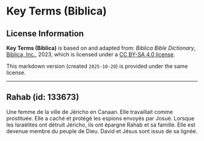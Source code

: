 # Key Terms (Biblica)

## License Information

**Key Terms (Biblica)** is based on and adapted from: _Biblica Bible Dictionary_, [Biblica, Inc.](https://www.biblica.com/), 2023, which is licensed under a [CC BY-SA 4.0 license](https://creativecommons.org/licenses/by-sa/4.0/legalcode.en).

This markdown version (created `2025-10-20`) is provided under the same license.



--------------------------------

## Rahab (id: 133673)

Une femme de la ville de Jéricho en Canaan. Elle travaillait comme prostituée. Elle a caché et protégé les espions envoyés par Josué. Lorsque les Israélites ont détruit Jéricho, ils ont épargné Rahab et sa famille. Elle est devenue membre du peuple de Dieu. David et Jésus sont issus de sa lignée.


